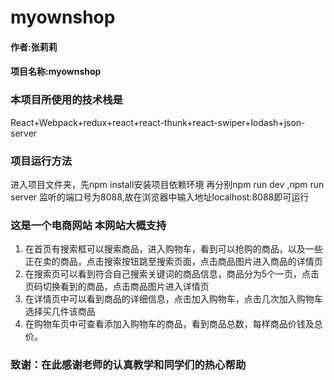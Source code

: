 # myownshop

#### 作者:张莉莉

#### 项目名称:myownshop

### 本项目所使用的技术栈是
React+Webpack+redux+react+react-thunk+react-swiper+lodash+json-server

### 项目运行方法
进入项目文件夹，先npm install安装项目依赖环境
再分别npm run dev ,npm run server
监听的端口号为8088,故在浏览器中输入地址localhost:8088即可运行


### 这是一个电商网站 本网站大概支持 
1. 在首页有搜索框可以搜索商品，进入购物车，看到可以抢购的商品，以及一些正在卖的商品，点击搜索按钮跳至搜索页面，点击商品图片进入商品的详情页
2. 在搜索页可以看到符合自己搜索关键词的商品信息，商品分为5个一页，点击页码切换看到的商品，点击商品图片进入详情页
3. 在详情页中可以看到商品的详细信息，点击加入购物车，点击几次加入购物车选择买几件该商品
4. 在购物车页中可查看添加入购物车的商品，看到商品总数，每样商品价钱及总价。

### 致谢：在此感谢老师的认真教学和同学们的热心帮助


